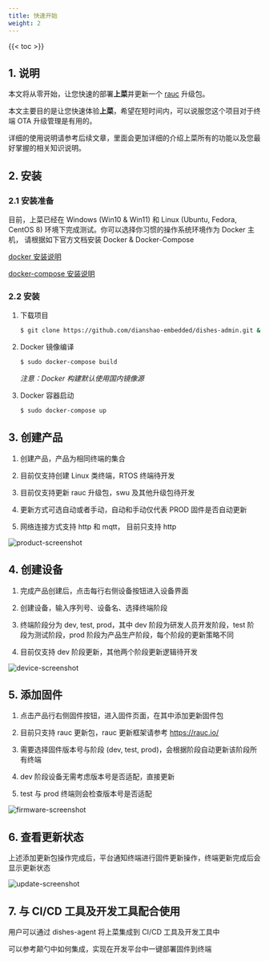 ```yaml
---
title: 快速开始
weight: 2
---
```


{{< toc >}}

## 1. 说明

本文将从零开始，让您快速的部署**上菜**并更新一个 [rauc](https://rauc.io/) 升级包。

本文主要目的是让您快速体验**上菜**，希望在短时间内，可以说服您这个项目对于终端 OTA 升级管理是有用的。

详细的使用说明请参考后续文章，里面会更加详细的介绍上菜所有的功能以及您最好掌握的相关知识说明。

## 2. 安装

### 2.1 安装准备

目前，上菜已经在 Windows (Win10 & Win11) 和 Linux (Ubuntu, Fedora, CentOS 8) 环境下完成测试。你可以选择你习惯的操作系统环境作为 Docker 主机， 请根据如下官方文档安装 Docker & Docker-Compose

[docker 安装说明](https://docs.docker.com/engine/install/)

[docker-compose 安装说明](https://docs.docker.com/compose/install/)

### 2.2 安装

1. 下载项目
    
   ```sh
   $ git clone https://github.com/dianshao-embedded/dishes-admin.git && cd ./dishes-client
   ```

2. Docker 镜像编译
   ```sh
   $ sudo docker-compose build
   ```

   *注意：Docker 构建默认使用国内镜像源*

3. Docker 容器启动
   ```sh
   $ sudo docker-compose up
   ```

## 3. 创建产品

1. 创建产品，产品为相同终端的集合

1. 目前仅支持创建 Linux 类终端，RTOS 终端待开发
2. 目前仅支持更新 rauc 升级包，swu 及其他升级包待开发
3. 更新方式可选自动或者手动，自动和手动仅代表 PROD 固件是否自动更新
4. 网络连接方式支持 http 和 mqtt， 目前只支持 http

![product-screenshot](/dishes-docs/images/product.png)

## 4. 创建设备

1. 完成产品创建后，点击每行右侧设备按钮进入设备界面

2. 创建设备，输入序列号、设备名、选择终端阶段
3. 终端阶段分为 dev, test, prod，其中 dev 阶段为研发人员开发阶段，test 阶段为测试阶段，prod 阶段为产品生产阶段，每个阶段的更新策略不同
4. 目前仅支持 dev 阶段更新，其他两个阶段更新逻辑待开发
   
![device-screenshot](/dishes-docs/images/device.png)

## 5. 添加固件

1. 点击产品行右侧固件按钮，进入固件页面，在其中添加更新固件包
2. 目前只支持 rauc 更新包，rauc 更新框架请参考 https://rauc.io/
3. 需要选择固件版本号与阶段 (dev, test, prod)，会根据阶段自动更新该阶段所有终端
4. dev 阶段设备无需考虑版本号是否适配，直接更新
   
5. test 与 prod 终端则会检查版本号是否适配

![firmware-screenshot](/dishes-docs/images/firmware.png)


## 6. 查看更新状态

上述添加更新包操作完成后，平台通知终端进行固件更新操作，终端更新完成后会显示更新状态

![update-screenshot](/dishes-docs/images/update.png)

## 7. 与 CI/CD 工具及开发工具配合使用

用户可以通过 dishes-agent 将上菜集成到 CI/CD 工具及开发工具中

可以参考颠勺中如何集成，实现在开发平台中一键部署固件到终端




